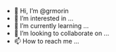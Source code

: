 - 👋 Hi, I’m @grmorin
- 👀 I’m interested in ...
- 🌱 I’m currently learning ...
- 💞️ I’m looking to collaborate on ...
- 📫 How to reach me ...

<!---
grmorin/grmorin is a ✨ special ✨ repository because its `README.md` (this file) appears on your GitHub profile.
You can click the Preview link to take a look at your changes.
--->
